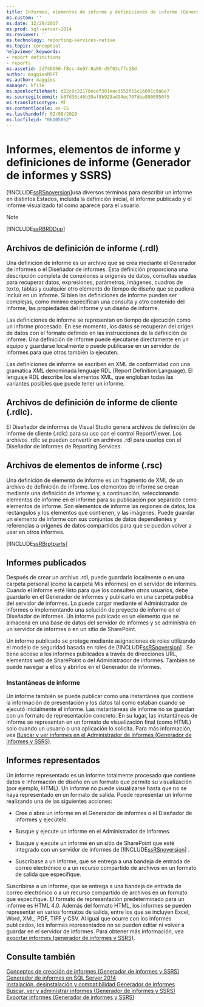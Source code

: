 ```yaml
---
title: Informes, elementos de informe y definiciones de informe (Generador de informes y SSRS) | Microsoft Docs
ms.custom: ''
ms.date: 12/29/2017
ms.prod: sql-server-2014
ms.reviewer: ''
ms.technology: reporting-services-native
ms.topic: conceptual
helpviewer_keywords:
- report definitions
- reports
ms.assetid: 2d746550-f8cc-4e97-8a06-d0f03cffc18d
author: maggiesMSFT
ms.author: maggies
manager: kfile
ms.openlocfilehash: d22c8c22170ecef301eacd553f15c16091c9a6e7
ms.sourcegitcommit: b87d36c46b39af8b929ad94ec707dee8800950f5
ms.translationtype: MT
ms.contentlocale: es-ES
ms.lasthandoff: 02/08/2020
ms.locfileid: "66105052"
---
```

# <a name="reports-report-parts-and-report-definitions-report-builder-and-ssrs"></a>Informes, elementos de informe y definiciones de informe (Generador de informes y SSRS)
  [!INCLUDE[ssRSnoversion](../../includes/ssrsnoversion-md.md)]usa diversos términos para describir un informe en distintos Estados, incluida la definición inicial, el informe publicado y el informe visualizado tal como aparece para el usuario.  
  
> [!NOTE]  
>  [!INCLUDE[ssRBRDDup](../../includes/ssrbrddup-md.md)]  
  
## <a name="report-definition-rdl-files"></a>Archivos de definición de informe (.rdl)  
 Una definición de informe es un archivo que se crea mediante el Generador de informes o el Diseñador de informes. Esta definición proporciona una descripción completa de conexiones a orígenes de datos, consultas usadas para recuperar datos, expresiones, parámetros, imágenes, cuadros de texto, tablas y cualquier otro elemento de tiempo de diseño que se pudiera incluir en un informe. Si bien las definiciones de informe pueden ser complejas, como mínimo especifican una consulta y otro contenido del informe, las propiedades del informe y un diseño de informe.  
  
 Las definiciones de informe se representan en tiempo de ejecución como un informe procesado. En ese momento, los datos se recuperan del origen de datos con el formato definido en las instrucciones de la definición de informe. Una definición de informe puede ejecutarse directamente en un equipo y guardarse localmente o puede publicarse en un servidor de informes para que otros también la ejecuten.  
  
 Las definiciones de informe se escriben en XML de conformidad con una gramática XML denominada lenguaje RDL (Report Definition Language). El lenguaje RDL describe los elementos XML, que engloban todas las variantes posibles que puede tener un informe.  
  
## <a name="client-report-definition-rdlc-files"></a>Archivos de definición de informe de cliente (.rdlc).  
 El Diseñador de informes de Visual Studio genera archivos de definición de informe de cliente (.rdlc) para su uso con el control ReportViewer. Los archivos .rdlc se pueden convertir en archivos .rdl para usarlos con el Diseñador de informes de Reporting Services.  
  
## <a name="report-part-rsc-files"></a>Archivos de elementos de informe (.rsc)  
 Una definición de elemento de informe es un fragmento de XML de un archivo de definición de informe. Los elementos de informe se crean mediante una definición de informe y, a continuación, seleccionando elementos de informe en el informe para su publicación por separado como elementos de informe. Son elementos de informe las regiones de datos, los rectángulos y los elementos que contienen, y las imágenes. Puede guardar un elemento de informe con sus conjuntos de datos dependientes y referencias a orígenes de datos compartidos para que se puedan volver a usar en otros informes.  
  
 [!INCLUDE[ssRBrptparts](../../includes/ssrbrptparts-md.md)]  
  
## <a name="published-reports"></a>Informes publicados  
 Después de crear un archivo .rdl, puede guardarlo localmente o en una carpeta personal (como la carpeta Mis informes) en el servidor de informes. Cuando el informe esté listo para que los consulten otros usuarios, debe guardarlo en el Generador de informes y publicarlo en una carpeta pública del servidor de informes. Lo puede cargar mediante el Administrador de informes o implementando una solución de proyecto de informe en el Diseñador de informes. Un informe publicado es un elemento que se almacena en una base de datos del servidor de informes y se administra en un servidor de informes o en un sitio de SharePoint.  
  
 Un informe publicado se protege mediante asignaciones de roles utilizando el modelo de seguridad basada en roles de [!INCLUDE[ssRSnoversion](../../includes/ssrsnoversion-md.md)] . Se tiene acceso a los informes publicados a través de direcciones URL, elementos web de SharePoint o del Administrador de informes. También se puede navegar a ellos y abrirlos en el Generador de informes.  
  
### <a name="report-snapshots"></a>Instantáneas de informe  
 Un informe también se puede publicar como una instantánea que contiene la información de presentación y los datos tal como estaban cuando se ejecutó inicialmente el informe. Las instantáneas de informe no se guardan con un formato de representación concreto. En su lugar, las instantáneas de informe se representan en un formato de visualización final (como HTML) solo cuando un usuario o una aplicación lo solicita. Para más información, vea [Buscar y ver informes en el Administrador de informes &#40;Generador de informes y SSRS&#41;](../report-builder/finding-and-viewing-reports-in-the-web-portal-report-builder-and-ssrs.md).  
  
## <a name="rendered-reports"></a>Informes representados  
 Un informe representado es un informe totalmente procesado que contiene datos e información de diseño en un formato que permite su visualización (por ejemplo, HTML). Un informe no puede visualizarse hasta que no se haya representado en un formato de salida. Puede representar un informe realizando una de las siguientes acciones:  
  
-   Cree o abra un informe en el Generador de informes o el Diseñador de informes y ejecútelo.  
  
-   Busque y ejecute un informe en el Administrador de informes.  
  
-   Busque y ejecute un informe en un sitio de SharePoint que esté integrado con un servidor de informes de [!INCLUDE[ssRSnoversion](../../includes/ssrsnoversion-md.md)] .  
  
-   Suscríbase a un informe, que se entrega a una bandeja de entrada de correo electrónico o a un recurso compartido de archivos en un formato de salida que especifique.  
  
 Suscribirse a un informe, que se entrega a una bandeja de entrada de correo electrónico o a un recurso compartido de archivos en un formato que especifique. El formato de representación predeterminado para un informe es HTML 4.0. Además del formato HTML, los informes se pueden representar en varios formatos de salida, entre los que se incluyen Excel, Word, XML, PDF, TIFF y CSV. Al igual que ocurre con los informes publicados, los informes representados no se pueden editar ni volver a guardar en el servidor de informes. Para obtener más información, vea [exportar informes &#40;generador de informes y SSRS&#41;](../report-builder/export-reports-report-builder-and-ssrs.md).  
  
## <a name="see-also"></a>Consulte también  
 [Conceptos de creación de informes &#40;Generador de informes y SSRS&#41;](report-authoring-concepts-report-builder-and-ssrs.md)   
 [Generador de informes en SQL Server 2014](../report-builder/report-builder-in-sql-server-2016.md)   
 [Instalación, desinstalación y compatibilidad Generador de informes](../install-uninstall-and-report-builder-support.md)   
 [Buscar, ver y administrar informes &#40;Generador de informes y SSRS&#41;](../report-builder/finding-viewing-and-managing-reports-report-builder-and-ssrs.md)   
 [Exportar informes &#40;Generador de informes y SSRS&#41;](../report-builder/export-reports-report-builder-and-ssrs.md)  
  
  
